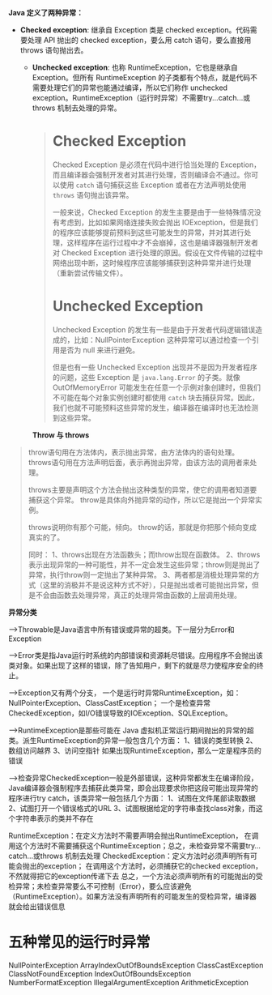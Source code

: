 **Java 定义了两种异常：**

- **Checked exception**: 继承自 Exception 类是 checked exception。代码需要处理 API 抛出的 checked exception，要么用 catch 语句，要么直接用 throws 语句抛出去。

  - **Unchecked exception**: 也称 RuntimeException，它也是继承自 Exception。但所有 RuntimeException 的子类都有个特点，就是代码不需要处理它们的异常也能通过编译，所以它们称作 unchecked exception。RuntimeException（运行时异常）不需要try...catch...或throws 机制去处理的异常。

    > # Checked Exception
    >
    > Checked Exception 是必须在代码中进行恰当处理的 Exception，而且编译器会强制开发者对其进行处理，否则编译会不通过。你可以使用 `catch` 语句捕获这些 Exception 或者在方法声明处使用 `throws` 语句抛出该异常。
    >
    > 一般来说，Checked Exception 的发生主要是由于一些特殊情况没有考虑到，比如如果网络连接失败会抛出 IOException，但是我们的程序应该能够提前预料到这些可能发生的异常，并对其进行处理，这样程序在运行过程中才不会崩掉，这也是编译器强制开发者对 Checked Exception 进行处理的原因。假设在文件传输的过程中网络出现中断，这时候程序应该能够捕获到这种异常并进行处理（重新尝试传输文件）。
    >
    > # Unchecked Exception
    >
    > Unchecked Exception 的发生有一些是由于开发者代码逻辑错误造成的，比如：NullPointerException 这种异常可以通过检查一个引用是否为 null 来进行避免。
    >
    > 但是也有一些 Unchecked Exception 出现并不是因为开发者程序的问题，这些 Exception 是 `java.lang.Error` 的子类。就像 OutOfMemoryError 可能发生在任意一个示例对象创建时，但我们不可能在每个对象实例创建时都使用 `catch` 块去捕获异常。因此，我们也就不可能预料这些异常的发生，编译器在编译时也无法检测到这些异常。

    **Throw 与 throws**

> throw语句用在方法体内，表示抛出异常，由方法体内的语句处理。
> throws语句用在方法声明后面，表示再抛出异常，由该方法的调用者来处理。
>
>  
>
> throws主要是声明这个方法会抛出这种类型的异常，使它的调用者知道要捕获这个异常。
> throw是具体向外抛异常的动作，所以它是抛出一个异常实例。
>
>  
>
> throws说明你有那个可能，倾向。
> throw的话，那就是你把那个倾向变成真实的了。
>
>  
>
> 同时：
> 1、throws出现在方法函数头；而throw出现在函数体。
> 2、throws表示出现异常的一种可能性，并不一定会发生这些异常；throw则是抛出了异常，执行throw则一定抛出了某种异常。
> 3、两者都是消极处理异常的方式（这里的消极并不是说这种方式不好），只是抛出或者可能抛出异常，但是不会由函数去处理异常，真正的处理异常由函数的上层调用处理。

**异常分类**

–>Throwable是Java语言中所有错误或异常的超类。下一层分为Error和Exception

–>Error类是指Java运行时系统的内部错误和资源耗尽错误。应用程序不会抛出该类对象。如果出现了这样的错误，除了告知用户，剩下的就是尽力使程序安全的终止。

–>Exception又有两个分支，
 一个是运行时异常RuntimeException，如：NullPointerException、ClassCastException；
 一个是检查异常CheckedException，如I/O错误导致的IOException、SQLException。

–>RuntimeException是那些可能在 Java 虚拟机正常运行期间抛出的异常的超类。派生RuntimeException的异常一般包含几个方面：
 1、错误的类型转换
 2、数组访问越界
 3、访问空指针
 如果出现RuntimeException，那么一定是程序员的错误

–>检查异常CheckedException一般是外部错误，这种异常都发生在编译阶段，Java编译器会强制程序去捕获此类异常，即会出现要求你把这段可能出现异常的程序进行try catch，该类异常一般包括几个方面：
 1、试图在文件尾部读取数据
 2、试图打开一个错误格式的URL
 3、试图根据给定的字符串查找class对象，而这个字符串表示的类并不存在

RuntimeException：在定义方法时不需要声明会抛出RuntimeException， 在调用这个方法时不需要捕获这个RuntimeException；总之，未检查异常不需要try…catch…或throws 机制去处理
 CheckedException：定义方法时必须声明所有可能会抛出的exception； 在调用这个方法时，必须捕获它的checked exception，不然就得把它的exception传递下去
 总之，一个方法必须声明所有的可能抛出的受检异常；未检查异常要么不可控制（Error），要么应该避免（RuntimeException）。如果方法没有声明所有的可能发生的受检异常，编译器就会给出错误信息

# 五种常见的运行时异常

NullPointerException
 ArrayIndexOutOfBoundsException
 ClassCastException
 ClassNotFoundException
 IndexOutOfBoundsException
 NumberFormatException
 IllegalArgumentException
 ArithmeticException